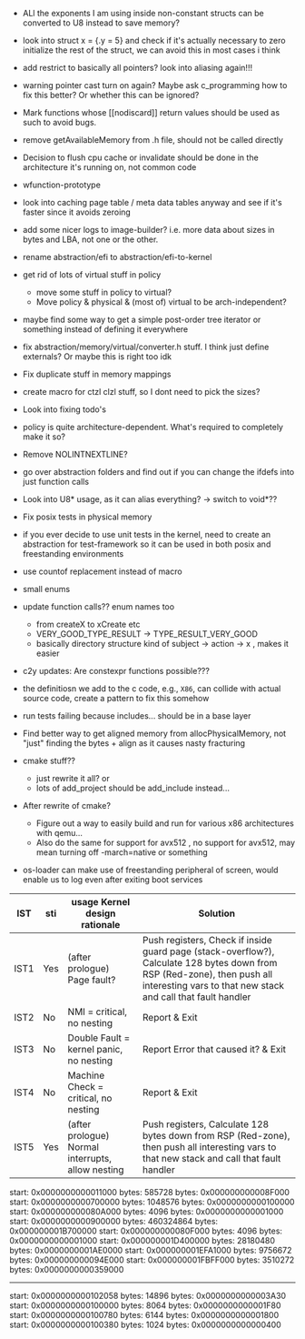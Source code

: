 - ALl the exponents I am using inside non-constant structs can be converted to U8 instead to save memory?
- look into struct x = {.y = 5} and check if it's actually necessary to zero initialize the rest of the struct, we can avoid this in most cases i think
- add restrict to basically all pointers? look into aliasing again!!!
- warning pointer cast turn on again? Maybe ask c_programming how to fix this better? Or whether this can be ignored?
- Mark functions whose [[nodiscard]] return values should be used as such to avoid bugs.
- remove getAvailableMemory from .h file, should not be called directly
- Decision to flush cpu cache or invalidate should be done in the architecture it's running on, not common code
- wfunction-prototype
- look into caching page table / meta data tables anyway and see if it's faster since it avoids zeroing
- add some nicer logs to image-builder? i.e. more data about sizes in bytes and LBA, not one or the other.
- rename abstraction/efi to abstraction/efi-to-kernel
- get rid of lots of virtual stuff in policy
  - move some stuff in policy to virtual?
  - Move policy & physical & (most of) virtual to be arch-independent?
- maybe find some way to get a simple post-order tree iterator or something instead of defining it everywhere
- fix abstraction/memory/virtual/converter.h stuff. I think just define externals? Or maybe this is right too idk
- Fix duplicate stuff in memory mappings
- create macro for ctzl clzl stuff, so I dont need to pick the sizes?
- Look into fixing todo's
- policy is quite architecture-dependent. What's required to completely make it so?
- Remove NOLINTNEXTLINE?
- go over abstraction folders and find out if you can change the ifdefs into just function calls
- Look into U8* usage, as it can alias everything? -> switch to void*??
- Fix posix tests in physical memory
- if you ever decide to use unit tests in the kernel, need to create an abstraction for test-framework so it can be used in both posix and freestanding environments
- use countof replacement instead of macro
- small enums
- update function calls?? enum names too
  - from createX to xCreate etc
  - VERY_GOOD_TYPE_RESULT -> TYPE_RESULT_VERY_GOOD
  - basically directory structure kind of subject -> action -> x , makes it easier
- c2y updates: Are constexpr functions possible???
- the definitiosn we add to the c code, e.g., `X86`, can collide with actual source code, create a pattern to fix this somehow

- run tests
  failing because includes... should be in a base layer

- Find better way to get aligned memory from allocPhysicalMemory, not "just" finding the bytes + align as it causes nasty fracturing

- cmake stuff??
  - just rewrite it all?
    or
  - lots of add_project should be add_include instead...

- After rewrite of cmake?
  - Figure out a way to easily build and run for various x86 architectures with qemu...
  - Also do the same for support for avx512 , no support for avx512, may mean turning off -march=native or something
- os-loader can make use of freestanding peripheral of screen, would enable us to log even after exiting boot services

| IST  | sti | usage Kernel design rationale                     | Solution                                                                                                                                                                                 |
| ---- | --- | ------------------------------------------------- | ---------------------------------------------------------------------------------------------------------------------------------------------------------------------------------------- |
| IST1 | Yes | (after prologue) Page fault?                      | Push registers, Check if inside guard page (stack-overflow?), Calculate 128 bytes down from RSP (Red-zone), then push all interesting vars to that new stack and call that fault handler |
| IST2 | No  | NMI = critical, no nesting                        | Report & Exit                                                                                                                                                                            |
| IST3 | No  | Double Fault = kernel panic, no nesting           | Report Error that caused it? & Exit                                                                                                                                                      |
| IST4 | No  | Machine Check = critical, no nesting              | Report & Exit                                                                                                                                                                            |
| IST5 | Yes | (after prologue) Normal interrupts, allow nesting | Push registers, Calculate 128 bytes down from RSP (Red-zone), then push all interesting vars to that new stack and call that fault handler                                               |

start: 0x0000000000011000 bytes: 585728 bytes: 0x000000000008F000
start: 0x0000000000700000 bytes: 1048576 bytes: 0x0000000000100000
start: 0x000000000080A000 bytes: 4096 bytes: 0x0000000000001000
start: 0x0000000000900000 bytes: 460324864 bytes: 0x000000001B700000
start: 0x000000000080F000 bytes: 4096 bytes: 0x0000000000001000
start: 0x000000001D400000 bytes: 28180480 bytes: 0x0000000001AE0000
start: 0x000000001EFA1000 bytes: 9756672 bytes: 0x000000000094E000
start: 0x000000001FBFF000 bytes: 3510272 bytes: 0x0000000000359000

---

start: 0x0000000000102058 bytes: 14896 bytes: 0x0000000000003A30
start: 0x0000000000100000 bytes: 8064 bytes: 0x0000000000001F80
start: 0x0000000000100780 bytes: 6144 bytes: 0x0000000000001800
start: 0x0000000000100380 bytes: 1024 bytes: 0x0000000000000400
